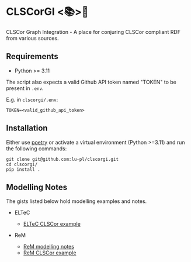 ![<img src="lodkit.png" width=10% height=10%>](https://raw.githubusercontent.com/lu-pl/clscorgi/main/clscorgi.jpg?token=GHSAT0AAAAAACKGOE4W5XCVJNLBM64NNJZEZODWU5A)

# CLSCorGI <📚>🐶

CLSCor Graph Integration - A place for conjuring CLSCor compliant RDF from various sources.

## Requirements

* Python >= 3.11

The script also expects a valid Github API token named "TOKEN" to be present in `.env`.

E.g. in `clscorgi/.env`: 
```text
TOKEN=<valid_github_api_token>
```

## Installation

Either use [poetry](https://python-poetry.org/) or activate a virtual environment (Python >=3.11) and run the following commands:
```shell
git clone git@github.com:lu-pl/clscorgi.git
cd clscorgi/
pip install .
```

## Modelling Notes

The gists listed below hold modelling examples and notes.

- ELTeC
  - [ELTeC CLSCor example](https://gist.github.com/lu-pl/83bf34d898b9a95a920133af38f524ab)

- ReM
  - [ReM modelling notes](https://gist.github.com/lu-pl/9ecf90094e6355e10a120b80229aa54c)
  - [ReM CLSCor example](https://gist.github.com/lu-pl/e96478123950719df0093ad9458720d3)

